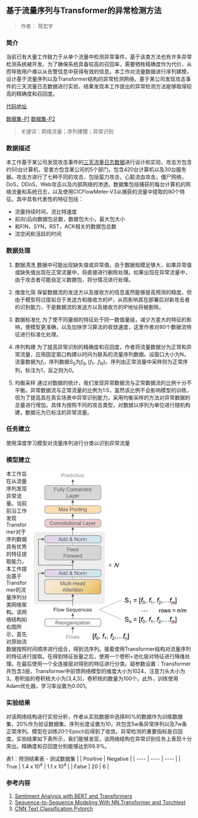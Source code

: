 ## 基于流量序列与Transformer的异常检测方法

>作者： 蒋宏宇

### 简介

当前已有大量工作致力于从单个流量中检测异常事件，基于该类方法也有许多异常检测系统被开发。为了确保系统具备较高的召回率，需要牺牲精确度作为代价，从而导致用户难以从告警信息中获得有效的信息。本工作对流量数据进行序列建模，设计基于流量序列以及Transformer结构的异常检测网络。基于某公司发现攻击事件的三天流量日志数据进行实验，结果发现本工作提出的异常检测方法能够取得较高的精确度和召回度。

[代码地址](https://github.com/HongyuJiang/Netflow_Classification_Transformer/blob/main/IDS_Flow_Class.ipynb)

[数据集-P1](https://drive.google.com/file/d/11HhPzTeQ29bc1_vvx4KO7-C5_HSfNmS-/view?usp=sharing)
[数据集-P2](https://drive.google.com/file/d/1PUxq76ZcTjONJLrlP6vbgUDW9mIg6YFV/view?usp=sharing)


> 关键词：网络流量；序列建模；异常识别

### 数据描述

本工作基于某公司发现攻击事件的[三天流量日志数据](https://www.unb.ca/cic/datasets/ids-2018.html)进行设计和实验，攻击方包含约50台计算机，受害方包含某公司的5个部门，包含420台计算机以及30台服务器。攻击方进行了七种不同的攻击，包括蛮力攻击，心脏流血攻击，僵尸网络，DoS，DDoS，Web攻击以及内部网络的渗透。数据集包括捕获的每台计算机的网络流量和系统日志，以及使用CICFlowMeter-V3从捕获的流量中提取的80个特征。其中具有代表性的特征包括：
* 流量持续时间，流比特速度
* 前向\后向数据包总数，数据包大小，最大包大小
* 和FIN，SYN，RST，ACK相关的数据包总数
* 流空闲和活跃的时间

### 数据处理

1. 数据清洗
数据中可能出现缺失值或异常值，由于数据规模足够大，如果异常值或缺失值出现在正常流量中，将直接进行删除处理。如果出现在异常流量中，由于攻击者可能自定义数据包，将分情况进行处理。

2. 维度化简
保留数据流的发送方以及接收方的信息虽然能够提高预测的精度，但由于模型将过度拟合于发送方和接收方的IP，从而影响其在部署后对新攻击者的识别能力，于是数据流的发送方以及接收方的IP地址将被删除。

3. 数据标准化
为了使不同量纲的特征处于同一数值量级，减少方差大的特征的影响，使模型更准确，以及加快学习算法的收敛速度，这里作者对80个数据流特征进行标准化处理。

4. 序列构建
为了提高异常识别的精确度和召回度，作者将流量数据分为正常和异常流量，应用固定窗口构建以时间为联系的流量序列数据。设窗口大小为N，流量数据为$f_{i}$，序列数据$S_{0}$为$f_{0}, \{f_{1}...f_{N}\}$。序列由正常流量中采样则为正常序列，标注为1，反之则为0。

5. 均衡采样
通过对数据的统计，我们发现异常数据流与正常数据流的比例十分不平衡。异常数据流与正常流量的比例为1:5，虽然该比例不会影响模型的训练，但为了提高其在真实场景中异常识别能力，采用均衡采样的方法对异常数据的总量进行增加。具体为按照不同的攻击类型，对数据以序列为单位进行随机构建，数据元为已标注的异常流量。

### 任务建立
使用深度学习模型对流量序列进行分类以识别异常流量

### 模型建立


<img style='float:right;' src="./net_struct.png" width = "440" alt="图片名称" align=center />

本工作旨在从流量序列发现异常流量。当前前沿工作发现Transformer对于序列数据具有优秀的特征提取能力，本工作提出基于Transformer的流量序列分类网络架构。该网络结构如右图所示，首先对原始流数据按照时间顺序进行组合，得到流序列。接着使用Transformer结构对流量序列的特征进行提取。在得到特征张量之后，使用一个卷积+池化层对特征进行降维处理。在最后使用一个全连接层对得到的特征进行分类。超参数设置：Transformer共包含3层，Transformer中前馈网络模型的维度大小为1024，注意力头大小为3。卷积层的卷积核大小为[3,4,5]，卷积核的数量为100个。此外，训练使用Adam优化器，学习率设置为0.001。

### 实验结果

对该网络结构进行实验分析，作者从实验数据中选择80%的数据作为训练数据集，20%作为验证数据集。序列长度设置为10，共包含5w条异常序列以及7w条正常序列。模型在训练20个Epoch后得到了收敛。异常检测的重要指标是召回度。实验结果如下表所示，我们能够发现，该网络结构在异常识别任务上表现十分突出。精确度和召回度分别能够达到99.9%。

表1：预测结果表 - 测试数据集
|       | Positive | Negative  |
| ----  | ----     | ----      |
| True  | 1.4 x 10<sup>4</sup>  | 1.1 x 10<sup>4</sup>   |
| False | 20      |    6  |

### 参考内容

1. [Sentiment Analysis with BERT and Transformers](https://curiousily.com/posts/sentiment-analysis-with-bert-and-hugging-face-using-pytorch-and-python/)
2. [Sequence-to-Sequence Modeling With NN.Transformer and Torchtext](https://curiousily.com/posts/sentiment-analysis-with-bert-and-hugging-face-using-pytorch-and-python/)
3. [CNN Text Classification Pytorch](https://github.com/Shawn1993/cnn-text-classification-pytorch)
